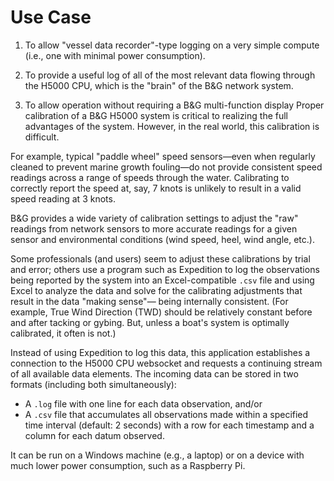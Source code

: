 # Use Case


1) To allow "vessel data recorder"-type logging on a very simple compute (i.e., 
one with minimal power consumption).

1) To provide a useful log of all of the most relevant data flowing through the
H5000 CPU, which is the "brain" of the B&G network system.

1) To allow operation without requiring a B&G multi-function display
Proper calibration of a B&G H5000 system is critical to realizing the full advantages
of the system. However, in the real world, this calibration is difficult.

For example, typical "paddle wheel" speed sensors&mdash;even when regularly cleaned to prevent
marine growth fouling&mdash;do not provide consistent speed readings across a range
of speeds through the water. Calibrating to correctly report the speed at, say, 7 knots
is unlikely to result in a valid speed reading at 3 knots.

B&G provides a wide variety of calibration settings to adjust the "raw" readings from
network sensors to more accurate readings for a given sensor and environmental 
conditions (wind speed, heel, wind angle, etc.).

Some professionals (and users) seem to adjust these calibrations by trial and error;
others use a program such as Expedition to log the observations being reported by
the system into an Excel-compatible `.csv` file and using Excel to analyze the data
and solve for the calibrating adjustments that result in the data "making sense"&mdash;
being internally consistent. (For example, True Wind Direction (TWD) should be
relatively constant before and after tacking or gybing. But, unless a boat's system
is optimally calibrated, it often is not.)

Instead of using Expedition to log this data, this application establishes a 
connection to the H5000 CPU websocket and requests a continuing stream of all 
available data elements. The incoming data can be stored in two formats 
(including both simultaneously):

* A `.log` file with one line for each data observation, and/or
* A `.csv` file that accumulates all observations made within a specified time interval
(default: 2 seconds) with a row for each timestamp and a column for each datum observed.

It can be run on a Windows machine (e.g., a laptop) or on a device with much lower
power consumption, such as a Raspberry Pi.

